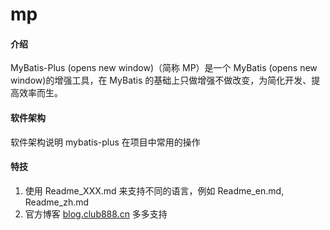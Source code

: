 # mp

#### 介绍
MyBatis-Plus (opens new window)（简称 MP）是一个 MyBatis (opens new window)的增强工具，在 MyBatis 的基础上只做增强不做改变，为简化开发、提高效率而生。

#### 软件架构
软件架构说明
mybatis-plus  在项目中常用的操作



#### 特技

1.  使用 Readme\_XXX.md 来支持不同的语言，例如 Readme\_en.md, Readme\_zh.md
2.  官方博客 [blog.club888.cn](blog.club888.cn) 多多支持
